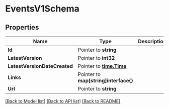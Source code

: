 # EventsV1Schema

## Properties

Name | Type | Description | Notes
------------ | ------------- | ------------- | -------------
**Id** | Pointer to **string** |  |
**LatestVersion** | Pointer to **int32** |  |
**LatestVersionDateCreated** | Pointer to [**time.Time**](time.Time.md) |  |
**Links** | Pointer to **map[string]interface{}** |  |
**Url** | Pointer to **string** |  |

[[Back to Model list]](../README.md#documentation-for-models) [[Back to API list]](../README.md#documentation-for-api-endpoints) [[Back to README]](../README.md)


